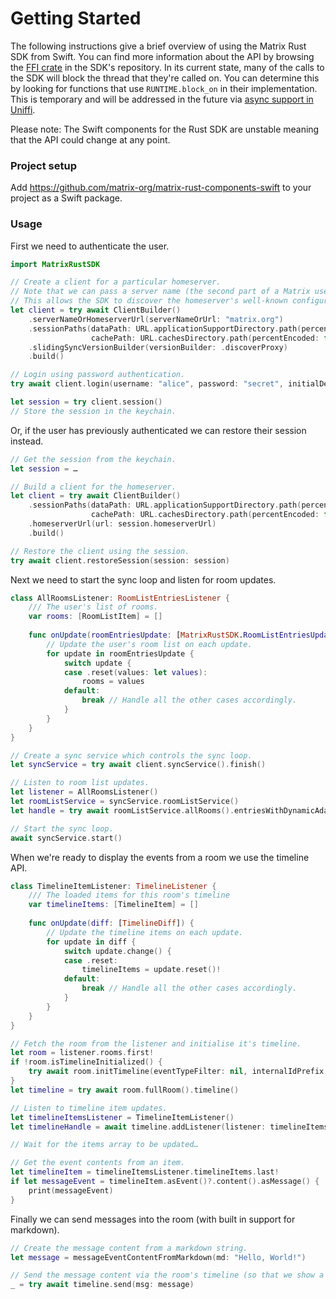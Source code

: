 # Getting Started

The following instructions give a brief overview of using the Matrix Rust SDK from Swift. You can find more information about the API by browsing the [FFI crate](https://github.com/matrix-org/matrix-rust-sdk/tree/main/bindings/matrix-sdk-ffi/src) in the SDK's repository. In its current state, many of the calls to the SDK will block the thread that they're called on. You can determine this by looking for functions that use `RUNTIME.block_on` in their implementation. This is temporary and will be addressed in the future via [async support in Uniffi](https://github.com/mozilla/uniffi-rs/pull/1409).

Please note: The Swift components for the Rust SDK are unstable meaning that the API could change at any point.


### Project setup

Add https://github.com/matrix-org/matrix-rust-components-swift to your project as a Swift package.

### Usage

First we need to authenticate the user.

```swift
import MatrixRustSDK

// Create a client for a particular homeserver.
// Note that we can pass a server name (the second part of a Matrix user ID) instead of the direct URL.
// This allows the SDK to discover the homeserver's well-known configuration for Sliding Sync support.
let client = try await ClientBuilder()
    .serverNameOrHomeserverUrl(serverNameOrUrl: "matrix.org")
    .sessionPaths(dataPath: URL.applicationSupportDirectory.path(percentEncoded: false),
                  cachePath: URL.cachesDirectory.path(percentEncoded: false))
    .slidingSyncVersionBuilder(versionBuilder: .discoverProxy)
    .build()

// Login using password authentication.
try await client.login(username: "alice", password: "secret", initialDeviceName: nil, deviceId: nil)

let session = try client.session()
// Store the session in the keychain.
```

Or, if the user has previously authenticated we can restore their session instead.

```swift
// Get the session from the keychain.
let session = …

// Build a client for the homeserver.
let client = try await ClientBuilder()
    .sessionPaths(dataPath: URL.applicationSupportDirectory.path(percentEncoded: false),
                  cachePath: URL.cachesDirectory.path(percentEncoded: false))
    .homeserverUrl(url: session.homeserverUrl)
    .build()

// Restore the client using the session.
try await client.restoreSession(session: session)
```

Next we need to start the sync loop and listen for room updates.

```swift
class AllRoomsListener: RoomListEntriesListener {
    /// The user's list of rooms.
    var rooms: [RoomListItem] = []
    
    func onUpdate(roomEntriesUpdate: [MatrixRustSDK.RoomListEntriesUpdate]) {
        // Update the user's room list on each update.
        for update in roomEntriesUpdate {
            switch update {
            case .reset(values: let values):
                rooms = values
            default:
                break // Handle all the other cases accordingly.
            }
        }
    }
}

// Create a sync service which controls the sync loop.
let syncService = try await client.syncService().finish()

// Listen to room list updates.
let listener = AllRoomsListener()
let roomListService = syncService.roomListService()
let handle = try await roomListService.allRooms().entriesWithDynamicAdapters(pageSize: 100, listener: listener)

// Start the sync loop.
await syncService.start()
```

When we're ready to display the events from a room we use the timeline API.

```swift
class TimelineItemListener: TimelineListener {
    /// The loaded items for this room's timeline
    var timelineItems: [TimelineItem] = []
    
    func onUpdate(diff: [TimelineDiff]) {
        // Update the timeline items on each update.
        for update in diff {
            switch update.change() {
            case .reset:
                timelineItems = update.reset()!
            default:
                break // Handle all the other cases accordingly.
            }
        }
    }
}

// Fetch the room from the listener and initialise it's timeline.
let room = listener.rooms.first!
if !room.isTimelineInitialized() {
    try await room.initTimeline(eventTypeFilter: nil, internalIdPrefix: nil)
}
let timeline = try await room.fullRoom().timeline()

// Listen to timeline item updates.
let timelineItemsListener = TimelineItemListener()
let timelineHandle = await timeline.addListener(listener: timelineItemsListener)

// Wait for the items array to be updated…

// Get the event contents from an item.
let timelineItem = timelineItemsListener.timelineItems.last!
if let messageEvent = timelineItem.asEvent()?.content().asMessage() {
    print(messageEvent)
}
```

Finally we can send messages into the room (with built in support for markdown).

```swift
// Create the message content from a markdown string.
let message = messageEventContentFromMarkdown(md: "Hello, World!")

// Send the message content via the room's timeline (so that we show a local echo).
_ = try await timeline.send(msg: message)
```
